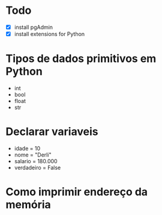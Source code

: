 # Todo
- [x] install pgAdmin
- [x] install extensions for Python
# Tipos de dados primitivos em Python
* int
* bool
* float
* str
# Declarar variaveis
- idade = 10
- nome = "Derli"
- salario = 180.000
- verdadeiro = False

# Como imprimir endereço da memória
